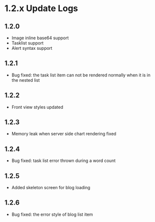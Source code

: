 # 1.2.x Update Logs

## 1.2.0

- Image inline base64 support
- Tasklist support
- Alert syntax support

## 1.2.1

- Bug fixed: the task list item can not be rendered normally when it is in the nested list

## 1.2.2

- Front view styles updated

## 1.2.3

- Memory leak when server side chart rendering fixed

## 1.2.4

- Bug fixed: task list error thrown during a word count

## 1.2.5

- Added skeleton screen for blog loading

## 1.2.6

- Bug fixed: the error style of blog list item
